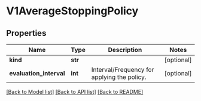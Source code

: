 # V1AverageStoppingPolicy

## Properties
Name | Type | Description | Notes
------------ | ------------- | ------------- | -------------
**kind** | **str** |  | [optional] 
**evaluation_interval** | **int** | Interval/Frequency for applying the policy. | [optional] 

[[Back to Model list]](../README.md#documentation-for-models) [[Back to API list]](../README.md#documentation-for-api-endpoints) [[Back to README]](../README.md)


